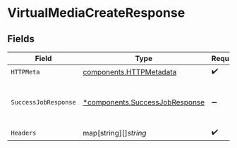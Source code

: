 # VirtualMediaCreateResponse


## Fields

| Field                                                                           | Type                                                                            | Required                                                                        | Description                                                                     |
| ------------------------------------------------------------------------------- | ------------------------------------------------------------------------------- | ------------------------------------------------------------------------------- | ------------------------------------------------------------------------------- |
| `HTTPMeta`                                                                      | [components.HTTPMetadata](../../models/components/httpmetadata.md)              | :heavy_check_mark:                                                              | N/A                                                                             |
| `SuccessJobResponse`                                                            | [*components.SuccessJobResponse](../../models/components/successjobresponse.md) | :heavy_minus_sign:                                                              | Virtual media has been created successfully                                     |
| `Headers`                                                                       | map[string][]*string*                                                           | :heavy_check_mark:                                                              | N/A                                                                             |